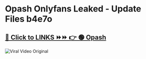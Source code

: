 
 # Opash Onlyfans Leaked - Update Files b4e7o

## <h2><a href="https://clipsfans.com/Opash&ref=git">🔗 Click to LINKS ⏩⏩ 👉 🟢 Opash </a></h2>

<a href="https://clipsfans.com/Opash&ref=git" rel="nofollow" data-target="animated-image.originalLink"><img src="https://i.ibb.co.com/xMMVF88/686577567.gif" alt="Viral Video Original" style="max-width: 100%; display: inline-block;" data-target="animated-image.originalImage"></a>

